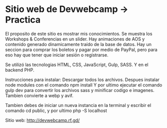 # Sitio web de Devwebcamp -> Practica
 
El proposito de este sitio es mostrar mis conocimientos. Se muestra los Workshops & Conferencias en un slider. Hay animaciones de AOS y contenido generado dinamicamente traído de la base de datos. Hay un seccion para comprar los boletos y pagar por medio de PayPal, pero para eso hay que tener que iniciar sesión o registrarse.

Se utilizó las tecnologias HTML, CSS, JavaScript, Gulp, SASS. Y en el backend PHP.

Instrucciones para instalar:
Descargar todos los archivos.
Despues instalar node modules con el comando npm install
Y por ultimo ejecutar el comando gulp dev para convertir los archivos sass y minificar codigo e imagenes. Tambien convierte a webp y avif.

Tambien debes de iniciar un nueva instancia en la terminal y escribir el comando cd public, y por ultimo php -S localhost


Sitio web: 
http://devwebcamp.rf.gd/
